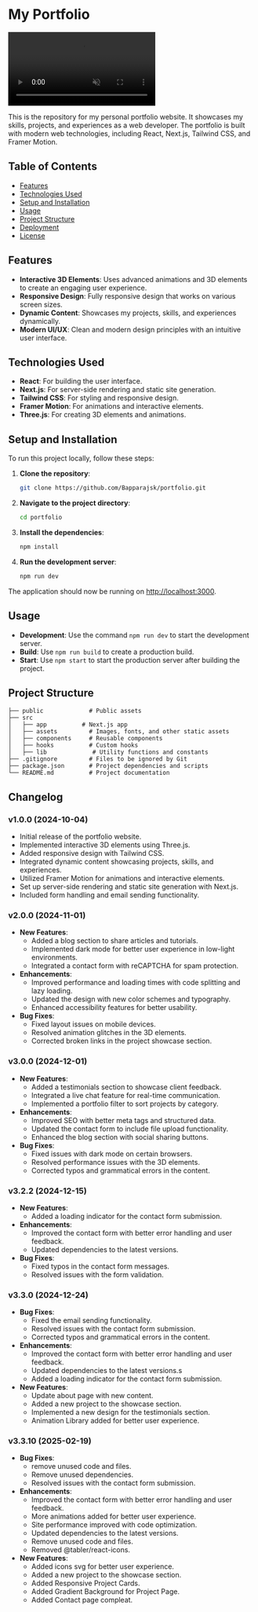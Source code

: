 # My Portfolio

<video autoPlay muted loop src="public/portfolio-video.mp4" title="Title"></video>

This is the repository for my personal portfolio website. It showcases my skills, projects, and experiences as a web developer. The portfolio is built with modern web technologies, including React, Next.js, Tailwind CSS, and Framer Motion.

## Table of Contents

- [Features](#features)
- [Technologies Used](#technologies-used)
- [Setup and Installation](#setup-and-installation)
- [Usage](#usage)
- [Project Structure](#project-structure)
- [Deployment](#deployment)
- [License](#license)

## Features

- **Interactive 3D Elements**: Uses advanced animations and 3D elements to create an engaging user experience.
- **Responsive Design**: Fully responsive design that works on various screen sizes.
- **Dynamic Content**: Showcases my projects, skills, and experiences dynamically.
- **Modern UI/UX**: Clean and modern design principles with an intuitive user interface.

## Technologies Used

- **React**: For building the user interface.
- **Next.js**: For server-side rendering and static site generation.
- **Tailwind CSS**: For styling and responsive design.
- **Framer Motion**: For animations and interactive elements.
- **Three.js**: For creating 3D elements and animations.

## Setup and Installation

To run this project locally, follow these steps:

1. **Clone the repository**:
    ```bash
    git clone https://github.com/Bapparajsk/portfolio.git
    ```
2. **Navigate to the project directory**:
    ```bash
    cd portfolio
    ```
3. **Install the dependencies**:
    ```bash
    npm install
    ```
4. **Run the development server**:
    ```bash
    npm run dev
    ```

The application should now be running on [http://localhost:3000](http://localhost:3000).

## Usage

- **Development**: Use the command `npm run dev` to start the development server.
- **Build**: Use `npm run build` to create a production build.
- **Start**: Use `npm start` to start the production server after building the project.

## Project Structure

```plaintext
├── public             # Public assets
├── src
│   ├── app          # Next.js app
│   ├── assets         # Images, fonts, and other static assets
│   ├── components     # Reusable components
│   ├── hooks          # Custom hooks
│   ├── lib             # Utility functions and constants
├── .gitignore         # Files to be ignored by Git
├── package.json       # Project dependencies and scripts
└── README.md          # Project documentation
```
## Changelog

### v1.0.0 (2024-10-04)
- Initial release of the portfolio website.
- Implemented interactive 3D elements using Three.js.
- Added responsive design with Tailwind CSS.
- Integrated dynamic content showcasing projects, skills, and experiences.
- Utilized Framer Motion for animations and interactive elements.
- Set up server-side rendering and static site generation with Next.js.
- Included form handling and email sending functionality.

### v2.0.0 (2024-11-01)
- **New Features**:
   - Added a blog section to share articles and tutorials.
   - Implemented dark mode for better user experience in low-light environments.
   - Integrated a contact form with reCAPTCHA for spam protection.
- **Enhancements**:
   - Improved performance and loading times with code splitting and lazy loading.
   - Updated the design with new color schemes and typography.
   - Enhanced accessibility features for better usability.
- **Bug Fixes**:
   - Fixed layout issues on mobile devices.
   - Resolved animation glitches in the 3D elements.
   - Corrected broken links in the project showcase section.

### v3.0.0 (2024-12-01)
- **New Features**:
   - Added a testimonials section to showcase client feedback.
   - Integrated a live chat feature for real-time communication.
   - Implemented a portfolio filter to sort projects by category.
- **Enhancements**:
   - Improved SEO with better meta tags and structured data.
   - Updated the contact form to include file upload functionality.
   - Enhanced the blog section with social sharing buttons.
- **Bug Fixes**:
   - Fixed issues with dark mode on certain browsers.
   - Resolved performance issues with the 3D elements.
   - Corrected typos and grammatical errors in the content.

### v3.2.2 (2024-12-15)
- **New Features**:
   - Added a loading indicator for the contact form submission.
- **Enhancements**:
   - Improved the contact form with better error handling and user feedback.
   - Updated dependencies to the latest versions.
- **Bug Fixes**:
   - Fixed typos in the contact form messages.
   - Resolved issues with the form validation.

### v3.3.0 (2024-12-24)
- **Bug Fixes**:
    - Fixed the email sending functionality.
    - Resolved issues with the contact form submission.
    - Corrected typos and grammatical errors in the content.
- **Enhancements**:
   - Improved the contact form with better error handling and user feedback.
   - Updated dependencies to the latest versions.s
   - Added a loading indicator for the contact form submission.
- **New Features**:
    - Update about page with new content.
    - Added a new project to the showcase section.
    - Implemented a new design for the testimonials section.
    - Animation Library added for better user experience.

### v3.3.10 (2025-02-19)
- **Bug Fixes**:
   - remove unused code and files.
   - Remove unused dependencies.
   - Resolved issues with the contact form submission.
- **Enhancements**:
   - Improved the contact form with better error handling and user feedback.
   - More animations added for better user experience.
   - Site performance improved with code optimization.
   - Updated dependencies to the latest versions.
   - Remove unused code and files.
   - Removed @tabler/react-icons.
- **New Features**:
   - Added icons svg for better user experience.
   - Added a new project to the showcase section.
   - Added Responsive Project Cards.
   - Added Gradient Background for Project Page.
   - Added Contact page compleat.